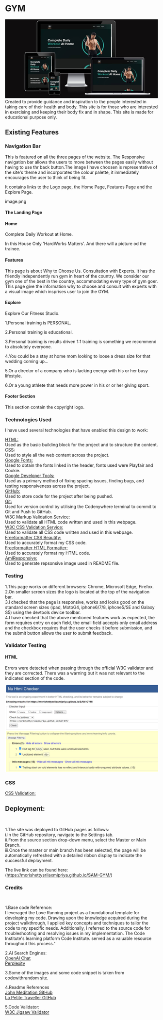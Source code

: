  <h1>GYM</h1>

![alt img dsc](documentation/images/main.jpg)
Created to provide guidance and inspiration to the people interested in taking care of their health and body. This site is for those who are interested in exercising and keeping their body fix and in shape. This site is made for educational purpose only.

<h2>Existing Features</h2>

<h3>Navigation Bar</h3>

This is featured on all the three pages of the website. The Responsive navigation bar allows the users to move between the pages easily without having to use thr back button.The image I have choosen is representative of the site's theme and incorporates the colour palette, it immediately encourages the user to think of being fit.

It contains links to the Logo page, the Home Page, Features Page and the Explore Page.

image.png

<h4>The Landing Page</h4>

<h4>Home</h4>

Complete Daily Workout at Home.

In this House Only 'HardWorks Matters'.
And there will a picture od the trainee.

<h4>Features</h4>

This page is about Why to Choose Us.
Consultation with Experts.
It has the friendly independently run gym in heart of the country. We
consider our gym one of the best in the country, accommodating every
type of gym goer. This page give the information why to choose and consult with experts with a visual image which insprises user to join the GYM.

<h4>Explore</h4>

Explore Our Fitness Studio.

1.Personal training is PERSONAL.

2.Personal training is educational.

3.Personal training is results driven 1:1 training is something we
recommend to absolutely everyone.

4.You could be a stay at home mom looking to loose a dress size for
that wedding coming up...

5.Or a director of a company who is lacking energy with his or her
busy lifestyle.

6.Or a young athlete that needs more power in his or or her giving
sport.

 <h4>Footer Section</h4>

This section contain the copyright logo.

<h3>Technologies Used</h3>

I have used several technologies that have enabled this design to work:

[HTML:](https://www.html.com)<br>
Used as the basic building block for the project and to structure the content.<br>
[CSS:](https://www.css.com)<br>
Used to style all the web content across the project.<br>
[Google Fonts:](https://www.fonts.google.com)<br>
Used to obtain the fonts linked in the header, fonts used were Playfair and Cookie.<br>
[Google Developer Tools:](https://www.developer.chrome.com.com)<br>
Used as a primary method of fixing spacing issues, finding bugs, and testing responsiveness across the project.<br>
[GitHub:](https://www.github.com)<br>
Used to store code for the project after being pushed.<br>
[Git:](https://www.git.com)<br>
Used for version control by utilising the Codenywhere terminal to commit to Git and Push to GitHub.<br>
[W3C Markup Validation Service:](https://validator.w3.org/)<br>
Used to validate all HTML code written and used in this webpage.<br>
[W3C CSS Validation Service:](https://jigsaw.w3.org/css-validator)<br>
Used to validate all CSS code written and used in this webpage.<br>
[Freeformatter CSS Beautify:](https://www.freeformatter.com/css-beautifier.html) <br>
Used to accurately format my CSS code.<br>
[Freeformatter HTML Formatter:](https://www.freeformatter.com/css-beautifier.html) <br>
Used to accurately format my HTML code.<br>
[AmIResponsive:](https://ui.dev/amiresponsive) <br>
Used to generate repsonsive image used in README file.<br>

<h3>Testing</h3>

1.This page works on different browsers: Chrome, Microsoft Edge, Firefox.<br>
2.On smaller screen sizes the logo is located at the top of the navigation bar.<br>
3.I checked that the page is responsive, works and looks good on the standard screen sizes (ipad, MotoG4, iphone6/7/8, iphone5/SE and Galaxy S5) using the devtools device toolbar.<br>
4.I have checked that the above mentioned features work as expected, the form requires entry on each field, the email field accepts only email address and the checkbox requires that the user checks it before submission, and the submit button allows the user to submit feedback.<br>

<h3>Validator Testing</h3>
<h4>HTML</h4>
Errors were detected when passing through the official W3C validator and they are corrected. There was a warning but it was not relevant to the indicated section of the code.<br>

![alt img dsc](documentation/images/HTML_validator.jpg)<br>

<h3>CSS</h3>

[CSS Validation:](https://jigsaw.w3.org/css-validator/validator?uri=https%3A%2F%2Fmorishettysrilaxmipriya.github.io%2FSAM-GYM%2F&profile=css3svg&usermedium=all&warning=1&vextwarning=&lang=en) <br>

<h2>Deployment:</h2><br>

1.The site was deployed to GitHub pages as follows:<br>
i.In the GitHub repository, navigate to the Settings tab.<br>
ii.From the source section drop-down menu, select the Master or Main Branch.<br>
iii.Once the master or main branch has been selected, the page will be automatically refreshed with a detailed ribbon display to indicate the successful deployment.<br>

The live link can be found here: (https://morishettysrilaxmipriya.github.io/SAM-GYM/) <br>

<h3>Credits</h3><br>

1.Base code Reference:<br>
I leveraged the Love Running project as a foundational template for developing my code. Drawing upon the knowledge acquired during the project walkthrough, I applied key concepts and techniques to tailor the code to my specific needs. Additionally, I referred to the source code for troubleshooting and resolving issues in my implementation. The Code Institute's learning platform Code Institute. served as a valuable resource throughout this process." <br>

2.AI Search Engines: <br>
[OpenAI Chat](https://chat.openai.com/) <br>
[Perplexity](https://www.perplexity.ai/)<br>

3.Some of the images and some code snippet is taken from codewithrandom site.<br>

4.Readme References<br>
[John Meditation GitHub](https://github.com/Joh201/john-meditation)<br>
[La Petite Traveller GitHub](https://github.com/daisygunn/la-petite-traveller) <br>

5.Code Validator: <br>
[W3C Jigsaw Validator](https://jigsaw.w3.org/) <br>
